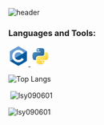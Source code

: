 

![header](https://capsule-render.vercel.app/api?type=venom&color=gradient&height=300&section=header&text=Welcome%20to%20my%20Github%20%&fontColor='#000000')

<h3 align="left">Languages and Tools:</h3>
<p align="left"> <a href="https://www.cprogramming.com/" target="_blank" rel="noreferrer"> <img src="https://raw.githubusercontent.com/devicons/devicon/master/icons/c/c-original.svg" alt="c" width="40" height="40"/> </a> <a href="https://www.python.org" target="_blank" rel="noreferrer"> <img src="https://raw.githubusercontent.com/devicons/devicon/master/icons/python/python-original.svg" alt="python" width="40" height="40"/> </a> </p>

![Top Langs](https://github-readme-stats.vercel.app/api/top-langs/?username=lsy090601&layout=compact)

<p>&nbsp;<img align="center" src="https://github-readme-stats.vercel.app/api?username=lsy090601&show_icons=true&locale=en" alt="lsy090601" /></p>

<p><img align="center" src="https://github-readme-streak-stats.herokuapp.com/?user=lsy090601&" alt="lsy090601" /></p>
